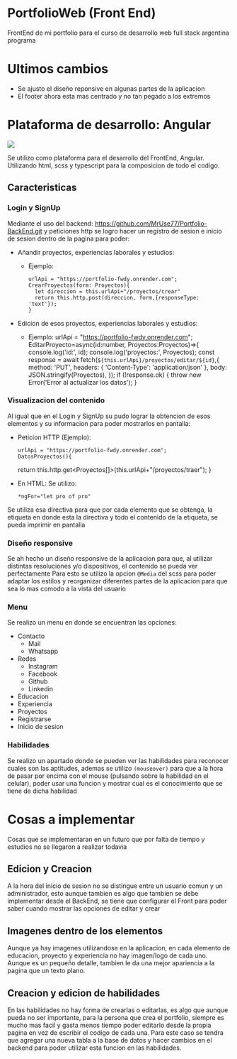 # PortfolioWeb (Front End)

FrontEnd de mi portfolio para el curso de desarrollo web full stack argentina programa

# Ultimos cambios

- Se ajusto el diseño reponsive en algunas partes de la aplicacion
- El footer ahora esta mas centrado y no tan pegado a los extremos

# Plataforma de desarrollo: Angular

![](https://external-content.duckduckgo.com/iu/?u=https%3A%2F%2Ftse3.mm.bing.net%2Fth%3Fid%3DOIP.7DsZgLizBt_wk8ndOAPzQAHaGs%26pid%3DApi&f=1&ipt=7d4101ef2247568b4f56ede31842731a4442cd801bce87be5c46af35338e559b&ipo=images)

Se utilizo como plataforma para el desarrollo del FrontEnd, Angular. Utilizando html, scss y typescript para la composicion de todo el codigo.

## Caracteristicas

### Login y SignUp

Mediante el uso del backend: https://github.com/MrUse77/Portfolio-BackEnd.git y peticiones http se logro hacer un registro de sesion e inicio de sesion dentro de la pagina para poder:

- Añandir proyectos, experiencias laborales y estudios:

  - Ejemplo:

        urlApi = "https://portfolio-fwdy.onrender.com";
        CrearProyectos(form: Proyectos){
          let direccion = this.urlApi+"/proyectos/crear"
          return this.http.post(direccion, form,{responseType: 'text'});
        }

- Edicion de esos proyectos, experiencias laborales y estudios:
  - Ejemplo:
          urlApi = "https://portfolio-fwdy.onrender.com";
          EditarProyecto=async(id:number, Proyectos:Proyectos)=>{
            console.log('id:', id);
            console.log('proyectos:', Proyectos);
            const response = await fetch(`${this.urlApi}/proyectos/editar/${id}`,{
              method: 'PUT',
              headers: {
                'Content-Type': 'application/json'
              },
            body: JSON.stringify(Proyectos),
            });
          if (!response.ok) {
          throw new Error('Error al actualizar los datos');
          }

### Visualizacion del contenido

Al igual que en el Login y SignUp su pudo lograr la obtencion de esos elementos y su informacion para poder mostrarlos en pantalla:

- Peticion HTTP (Ejemplo):

      urlApi = "https://portfolio-fwdy.onrender.com";
      DatosProyectos(){

  return this.http.get<Proyectos[]>(this.urlApi+"/proyectos/traer");
  }

- En HTML: Se utilizo:

      *ngFor="let pro of pro"

Se utiliza esa directiva para que por cada elemento que se obtenga, la etiqueta en donde esta la directiva y todo el contenido de la etiqueta, se pueda imprimir en pantalla

### Diseño responsive

Se ah hecho un diseño responsive de la aplicacion para que, al utilizar distintas resoluciones y/o dispositivos, el contenido se pueda ver perfectamente
Para esto se utilizo la opcion `@Media` del scss para poder adaptar los estilos y reorganizar diferentes partes de la aplicacion para que sea lo mas comodo a la vista del usuario

### Menu

Se realizo un menu en donde se encuentran las opciones:

- Contacto
  - Mail
  - Whatsapp
- Redes
  - Instagram
  - Facebook
  - Github
  - Linkedin
- Educacion
- Experiencia
- Proyectos
- Registrarse
- Inicio de sesion

### Habilidades

Se realizo un apartado donde se pueden ver las habilidades para reconocer cuales son las aptitudes, ademas se utilizo `(mouseover)` para que a la hora de pasar por encima con el mouse (pulsando sobre la habilidad en el celular), poder usar una funcion y mostrar cual es el conocimiento que se tiene de dicha habilidad

# Cosas a implementar

Cosas que se implementaran en un futuro que por falta de tiempo y estudios no se llegaron a realizar todavia

## Edicion y Creacion

A la hora del inicio de sesion no se distingue entre un usuario comun y un administrador, esto aunque tambien es algo que tambien se debe implementar desde el BackEnd, se tiene que configurar el Front para poder saber cuando mostrar las opciones de editar y crear

## Imagenes dentro de los elementos

Aunque ya hay imagenes utilizandose en la aplicacion, en cada elemento de educacion, proyecto y experiencia no hay imagen/logo de cada uno. Aunque es un pequeño detalle, tambien le da una mejor apariencia a la pagina que un texto plano.

## Creacion y edicion de habilidades

En las habilidades no hay forma de crearlas o editarlas, es algo que aunque pueda no ser importante, para la persona que crea el portfolio, siempre es mucho mas facil y gasta menos tiempo poder editarlo desde la propia pagina en vez de escribir el codigo de cada una. Para este caso se tendra que agregar una nueva tabla a la base de datos y hacer cambios en el backend para poder utilizar esta funcion en las habilidades.
